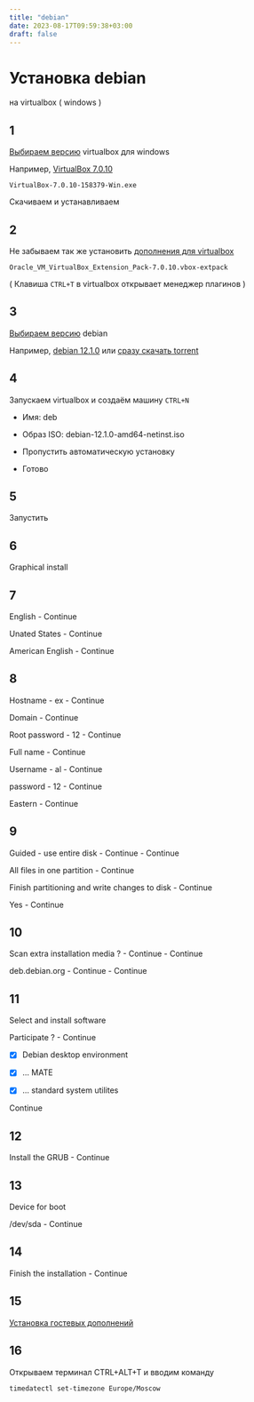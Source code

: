 ```yaml
---
title: "debian"
date: 2023-08-17T09:59:38+03:00
draft: false
---
```


# Установка debian

на virtualbox ( windows )

## 1

[Выбираем версию](https://download.virtualbox.org/virtualbox) virtualbox для windows

Например, [VirtualBox 7.0.10](https://download.virtualbox.org/virtualbox/7.0.10/VirtualBox-7.0.10-158379-Win.exe)

`VirtualBox-7.0.10-158379-Win.exe`

Скачиваем и устанавливаем 

## 2

Не забываем так же установить [дополнения для virtualbox](https://download.virtualbox.org/virtualbox/7.0.10/Oracle_VM_VirtualBox_Extension_Pack-7.0.10.vbox-extpack)

`Oracle_VM_VirtualBox_Extension_Pack-7.0.10.vbox-extpack`

( Клавиша `CTRL+T` в virtualbox открывает менеджер плагинов )

## 3

[Выбираем версию](https://cdimage.debian.org/debian-cd) debian

Например, [debian 12.1.0](https://cdimage.debian.org/debian-cd/12.1.0/amd64/bt-cd) или [сразу скачать torrent](https://cdimage.debian.org/debian-cd/12.1.0/amd64/bt-cd/debian-12.1.0-amd64-netinst.iso.torrent)

## 4

Запускаем virtualbox и создаём машину `CTRL+N`

+ Имя: deb

+ Образ ISO: debian-12.1.0-amd64-netinst.iso

+ Пропустить автоматическую установку

+ Готово

## 5

Запустить 

## 6

Graphical install

## 7

English - Continue

Unated States - Continue 

American English - Continue  

## 8

Hostname - ex - Continue 

Domain - Continue

Root password - 12 - Continue 

Full name - Continue 

Username - al - Continue 

password - 12 - Continue 

Eastern - Continue 

## 9

Guided - use entire disk - Continue - Continue

All files in one partition - Continue

Finish partitioning and write changes to disk - Continue

Yes - Continue

## 10

Scan extra installation media ? - Continue - Continue 

deb.debian.org - Continue - Continue

## 11

Select and install software

Participate ? - Continue 

+ [x] Debian desktop environment

+ [x] ... MATE

+ [x] ... standard system utilites

Continue

## 12

Install the GRUB - Continue 

## 13

Device for boot

/dev/sda - Continue  

## 14

Finish the installation - Continue 

## 15

[Установка гостевых дополнений](https://github.com/veretennikovalexey/bookworm)

## 16

Открываем терминал CTRL+ALT+T и вводим команду

`timedatectl set-timezone Europe/Moscow`